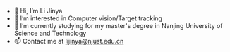 - 👋 Hi, I’m Li Jinya
- 👀 I’m interested in Computer vision/Target tracking
- 🌱 I’m currently studying for my master's degree in Nanjing University of Science and Technology
- 📫 Contact me at lijinya@njust.edu.cn

<!---
ljinya/ljinya is a ✨ special ✨ repository because its `README.md` (this file) appears on your GitHub profile.
You can click the Preview link to take a look at your changes.
--->
